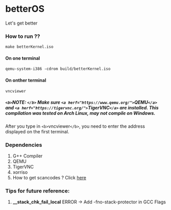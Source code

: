 # betterOS

Let's get better

### How to run ??

``make betterKernel.iso``

#### On one terminal

``qemu-system-i386 -cdrom build/betterKernel.iso``

#### On onther terminal

``vncviewer``

##### `<b>`NOTE: `</b>` Make sure `<a herf="https://www.qemu.org/">`QEMU`</a>` and `<a herf="https://tigervnc.org/">`TigerVNC`</a>` are installed. This compilation was tested on Arch Linux, may not compile on Windows.

After you type in `<b>`vncviewer`</b>`, you need to enter the address displayed on the first terminal.

### Dependencies

<ol>
    <li> G++ Compiler </li>
    <li> QEMU </li>
    <li> TigerVNC </li>
    <li> xorriso </li>
	<li> How to get scancodes ? Click <a href = "https://kbdlayout.info/kbdusx/scancodes?arrangement=ANSI104">here</a></li>
</ol>

### Tips for future reference:

<ol>
    <li> <b>__stack_chk_fail_local</b> ERROR -> Add -fno-stack-protector in GCC Flags </li>
</ol>
